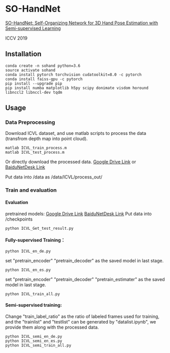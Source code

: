 # SO-HandNet
[SO-HandNet: Self-Organizing Network for 3D Hand Pose Estimation with Semi-supervised Learning](http://openaccess.thecvf.com/content_ICCV_2019/papers/Chen_SO-HandNet_Self-Organizing_Network_for_3D_Hand_Pose_Estimation_With_Semi-Supervised_ICCV_2019_paper.pdf)

ICCV 2019

## Installation
	
	conda create -n sohand python=3.6
	source activate sohand
	conda install pytorch torchvision cudatoolkit=8.0 -c pytorch
	conda install faiss-gpu -c pytorch
	pip install --upgrade pip
	pip install numba matplotlib h5py scipy donimate visdom horound libnccl2 libnccl-dev tqdm

## Usage
### Data Preprocessing
Download ICVL dataset, and use matlab scripts to process the data (transfrom depth map into point cloud).
	
	matlab ICVL_train_process.m
	matlab ICVL_test_process.m
	
Or directly download the processed data. [Google Drive Link](https://drive.google.com/open?id=1jdEIcS6WM3v6lwirBEzU1Aw-z0TXa2xX) or [BaiduNetDesk Link](https://pan.baidu.com/s/1V8hLca_OBv5fGeR0iqhQEw)

Put data into /data as /data/ICVL/process_out/
### Train and evaluation

#### Evaluation 
pretrained models: [Google Drive Link](https://drive.google.com/open?id=1QM9U-3RH8m1Dy1-zKpVyeKuFASDa1sK_)   [BaiduNetDesk Link](https://pan.baidu.com/s/1AhDSa_G39tcEssLhABff1g)
Put data into /checkpoints
	
	python ICVL_Get_test_result.py

#### Fully-supervised Training：
	python ICVL_en_de.py
	
set "pretrain_encoder" "pretrain_decoder" as the saved model in last stage.
	
	python ICVL_en_es.py
	
set "pretrain_encoder" "pretrain_decoder" "pretrain_estimater" as the saved model in last stage.
	
	python ICVL_train_all.py
	
#### Semi-supervised training:
Change "train_label_ratio" as the ratio of labeled frames used for training, and the "trainlist" and "testlist" can be generated by "datalist.ipynb", we provide them along with the processed data.
	
	python ICVL_semi_en_de.py
	python ICVL_semi_en_es.py
	python ICVL_semi_train_all.py
